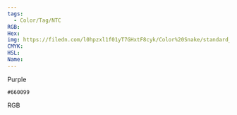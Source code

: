 ```yaml
---
tags:
  - Color/Tag/NTC
RGB:
Hex:
img: https://filedn.com/l0hpzxl1f01yT7GHxtF8cyk/Color%20Snake/standard_csv_to_svg/%23/660099.svg
CMYK:
HSL:
Name:
---
```

Purple
```palette
#660099
```
RGB
